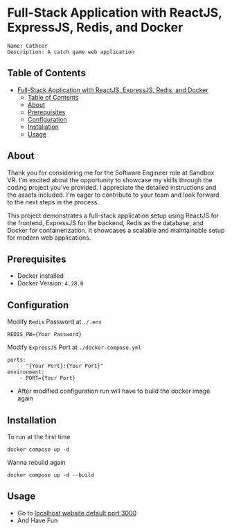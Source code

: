 # Full-Stack Application with ReactJS, ExpressJS, Redis, and Docker
```
Name: Cathcer
Description: A catch game web application
```
## Table of Contents

- [Full-Stack Application with ReactJS, ExpressJS, Redis, and Docker](#full-stack-application-with-reactjs-expressjs-redis-and-docker)
  - [Table of Contents](#table-of-contents)
  - [About](#about)
  - [Prerequisites](#prerequisites)
  - [Configuration](#configuration)
  - [Installation](#installation)
  - [Usage](#usage)

## About
Thank you for considering me for the Software Engineer role at Sandbox VR. I'm excited about the opportunity to showcase my skills through the coding project you've provided. I appreciate the detailed instructions and the assets included. I'm eager to contribute to your team and look forward to the next steps in the process. 

This project demonstrates a full-stack application setup using ReactJS for the frontend, ExpressJS for the backend, Redis as the database, and Docker for containerization. It showcases a scalable and maintainable setup for modern web applications.

## Prerequisites
- Docker installed
- Docker Version: `4.28.0`

## Configuration
Modify `Redis` Password at `./.env`
```
REDIS_PW={Your Password}
```

Modify `ExpressJS` Port at `./docker-compose.yml`
```
ports:
    - "{Your Port}:{Your Port}"
environment:
    - PORT={Your Port}
```

* After modified configuration run will have to build the docker image again

## Installation
To run at the first time
```
docker compose up -d
```
Wanna rebuild again
```
docker compose up -d --build
```

## Usage
- Go to [localhost website default port 3000](http://localhost:3000)
- And Have Fun